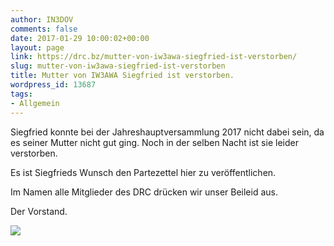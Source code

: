 ```yaml
---
author: IN3DOV
comments: false
date: 2017-01-29 10:00:02+00:00
layout: page
link: https://drc.bz/mutter-von-iw3awa-siegfried-ist-verstorben/
slug: mutter-von-iw3awa-siegfried-ist-verstorben
title: Mutter von IW3AWA Siegfried ist verstorben.
wordpress_id: 13687
tags:
- Allgemein
---
```


Siegfried konnte bei der Jahreshauptversammlung 2017 nicht dabei sein, da es seiner Mutter nicht gut ging. Noch in der selben Nacht ist sie leider verstorben.

Es ist Siegfrieds Wunsch den Partezettel hier zu veröffentlichen.

Im Namen alle Mitglieder des DRC drücken wir unser Beileid aus.

Der Vorstand.

[![](https://drc.bz/wp-content/uploads/2017/01/2017-01-29-PHOTO-00000139.jpg)](https://drc.bz/mutter-von-iw3awa-siegfried-ist-verstorben/2017-01-29-photo-00000139/)






